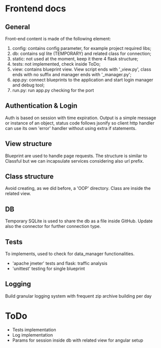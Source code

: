 # Frontend docs
## General
Front-end content is made of the following element:
1) config: contains config parameter, for example project required libs; 
2) db: contains sql lite (TEMPORARY) and related class for connection;
3) static: not used at the moment, keep it there 4 flask structure;
4) tests: not implemented, check inside ToDo;
5) view: contains blueprint view. View script ends with '_view.py', class ends with no suffix and manager ends with '_manager.py';
6) app.py: connect blueprints to the application and start login manager and debug tool;
7) run.py: run app.py checking for the port
## Authentication & Login
Auth is based on session with time expiration. 
Output is a simple message or instance of an object, status code follows jsonify
so client http handler can use its own 'error' handler without using extra if statements.
## View structure
Blueprint are used to handle page requests. 
The structure is similar to Classful but we can incapsulate services considering also url prefix.
## Class structure
Avoid creating, as we did before, a 'OOP' directory. Class are inside the related view.
## DB
Temporary SQLite is used to share the db as a file inside GitHub.
Update also the connector for further connection type.
## Tests
To implements, used to check for data_manager functionalities.
- 'apache jmeter' tests and flask: traffic analysis
- 'unittest' testing for single blueprint
## Logging
Build granular logging system with frequent zip archive building per day
# ToDo
- Tests implementation
- Log implementation
- Params for session inside db with related view for angular setup
